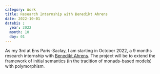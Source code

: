 ```yaml
---
category: Work
title: Research Internship with Benedikt Ahrens
date: 2022-10-01
datebis :
  year: 2022
  month: 10
  day: 01
---
```


As my 3rd at Ens Paris-Saclay, I am starting in October 2022,
a 9 months research internship with
[Benedikt Ahrens](https://benediktahrens.gitlab.io/).
The project will be to extend the framework of initial semantics
(in the tradition of monads-based models) with polymorphism.